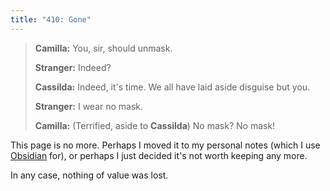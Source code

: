 ```yaml
---
title: "410: Gone"
---
```


> **Camilla:** You, sir, should unmask.
>
> **Stranger:** Indeed?
>
> **Cassilda:** Indeed, it's time. We all have laid aside disguise but you.
>
> **Stranger:** I wear no mask.
>
> **Camilla:** (Terrified, aside to **Cassilda**) No mask? No mask!

This page is no more.  Perhaps I moved it to my personal notes (which I use
[Obsidian](https://obsidian.md/) for), or perhaps I just decided it's not worth
keeping any more.

In any case, nothing of value was lost.
